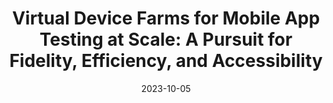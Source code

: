 ---
title: "Virtual Device Farms for Mobile App Testing at Scale: A Pursuit for Fidelity, Efficiency, and Accessibility"
collection: publications
permalink: /publication/virtual-device-testing
date: 2023-10-05
venue: "MobiCom'23"
type: 'conf'
selected: 'true'
pdf: 'mobicom23-virtual_device_testing.pdf'
authors: 'Hao Lin, Jiaxing Qiu, Hongyi Wang, Zhenhua Li, Liangyi Gong, Di Gao, Yunhao Liu, Feng Qian, Zhao Zhang, Ping Yang, Tianyin Xu'
repo: 'https://github.com/Android-Emulation-Testing/emu-fidelity-ae'
slide: 'mobicom23-virtual_device_testing-slide.pdf'
award: Highlight Article by SIGMOBILE Mobile Computing and Communications Review (GetMobile)
second_version: 'getmobile24-virtual_device_testing.pdf'
second_version_type: GetMobile Version
---